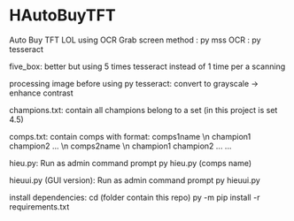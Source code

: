 # HAutoBuyTFT
Auto Buy TFT LOL using OCR
Grab screen method : py mss
OCR : py tesseract

five_box: better but using 5 times tesseract instead of 1 time per a scanning

processing image before using py tesseract: convert to grayscale -> enhance contrast

champions.txt: contain all champions belong to a set (in this project is set 4.5)

comps.txt: contain comps with format: 
comps1name \n champion1 champion2 ... \n comps2name \n champion1 champion2 ... ...

hieu.py: Run as admin command prompt 
py hieu.py (comps name)

hieuui.py (GUI version): Run as admin command prompt
py hieuui.py

install dependencies: 
cd (folder contain this repo)
py -m pip install -r requirements.txt